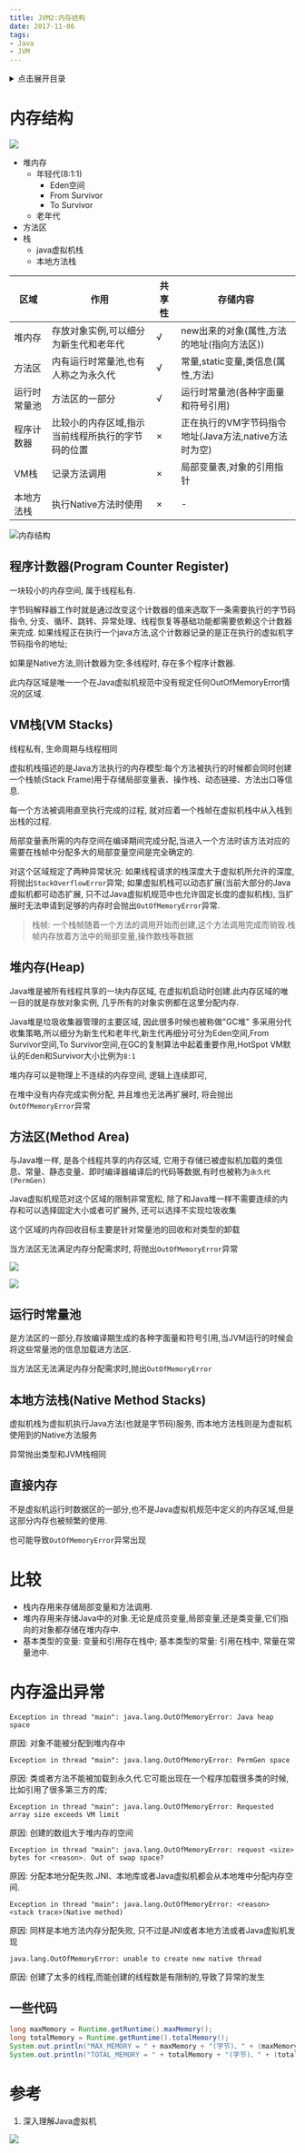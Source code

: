 ```yaml
---
title: JVM2:内存结构
date: 2017-11-06
tags:
- Java
- JVM
---
```

<details>
<summary>点击展开目录</summary>
<!-- TOC -->

- [内存结构](#内存结构)
    - [程序计数器(Program Counter Register)](#程序计数器program-counter-register)
    - [VM栈(VM Stacks)](#vm栈vm-stacks)
    - [堆内存(Heap)](#堆内存heap)
    - [方法区(Method Area)](#方法区method-area)
    - [运行时常量池](#运行时常量池)
    - [本地方法栈(Native Method Stacks)](#本地方法栈native-method-stacks)
    - [直接内存](#直接内存)
- [比较](#比较)
- [内存溢出异常](#内存溢出异常)
    - [一些代码](#一些代码)
- [参考](#参考)

<!-- /TOC -->
</details>

# 内存结构

![](https://dev.tencent.com/u/LuVx21/p/img/git/raw/master/jvmme.png)

* 堆内存
    * 年轻代(8:1:1)
        * Eden空间
        * From Survivor
        * To Survivor
    * 老年代
* 方法区
* 栈
    * java虚拟机栈
    * 本地方法栈



| 区域         | 作用                                              | 共享性 | 存储内容                                              |
| ------------ | ------------------------------------------------- | ------ | ----------------------------------------------------- |
| 堆内存       | 存放对象实例,可以细分为新生代和老年代             | √      | new出来的对象(属性,方法的地址(指向方法区))            |
| 方法区       | 内有运行时常量池,也有人称之为永久代               | √      | 常量,static变量,类信息(属性,方法)                     |
| 运行时常量池 | 方法区的一部分                                    | √      | 运行时常量池(各种字面量和符号引用)                    |
| 程序计数器   | 比较小的内存区域,指示当前线程所执行的字节码的位置 | ×      | 正在执行的VM字节码指令地址(Java方法,native方法时为空) |
| VM栈         | 记录方法调用                                      | ×      | 局部变量表,对象的引用指针                             |
| 本地方法栈   | 执行Native方法时使用                              | ×      | -                                                     |


![内存结构](https://dev.tencent.com/u/LuVx21/p/img/git/raw/master/jvm01.png)

## 程序计数器(Program Counter Register)

一块较小的内存空间, 属于线程私有.

字节码解释器工作时就是通过改变这个计数器的值来选取下一条需要执行的字节码指令, 分支、循环、跳转、异常处理、线程恢复等基础功能都需要依赖这个计数器来完成.
如果线程正在执行一个java方法,这个计数器记录的是正在执行的虚拟机字节码指令的地址;

如果是Native方法,则计数器为空;多线程时, 存在多个程序计数器.

此内存区域是唯一一个在Java虚拟机规范中没有规定任何OutOfMemoryError情况的区域.

## VM栈(VM Stacks)

线程私有, 生命周期与线程相同

虚拟机栈描述的是Java方法执行的内存模型:每个方法被执行的时候都会同时创建一个栈帧(Stack Frame)用于存储局部变量表、操作栈、动态链接、方法出口等信息.

每一个方法被调用直至执行完成的过程, 就对应着一个栈帧在虚拟机栈中从入栈到出栈的过程.

局部变量表所需的内存空间在编译期间完成分配,当进入一个方法时该方法对应的需要在栈帧中分配多大的局部变量空间是完全确定的.

对这个区域规定了两种异常状况:
如果线程请求的栈深度大于虚拟机所允许的深度, 将抛出`StackOverflowError`异常;
如果虚拟机栈可以动态扩展(当前大部分的Java虚拟机都可动态扩展, 只不过Java虚拟机规范中也允许固定长度的虚拟机栈), 当扩展时无法申请到足够的内存时会抛出`OutOfMemoryError`异常.

> 栈帧: 一个栈帧随着一个方法的调用开始而创建,这个方法调用完成而销毁.栈帧内存放着方法中的局部变量,操作数栈等数据

## 堆内存(Heap)

Java堆是被所有线程共享的一块内存区域, 在虚拟机启动时创建.此内存区域的唯一目的就是存放对象实例, 几乎所有的对象实例都在这里分配内存.

Java堆是垃圾收集器管理的主要区域, 因此很多时候也被称做"GC堆"
多采用分代收集策略,所以细分为新生代和老年代,新生代再细分可分为Eden空间,From Survivor空间,To Survivor空间,在GC的复制算法中起着重要作用,HotSpot VM默认的Eden和Survivor大小比例为`8:1`

堆内存可以是物理上不连续的内存空间, 逻辑上连续即可,

在堆中没有内存完成实例分配, 并且堆也无法再扩展时, 将会抛出`OutOfMemoryError`异常

## 方法区(Method Area)

与Java堆一样, 是各个线程共享的内存区域, 它用于存储已被虚拟机加载的类信息、常量、静态变量、即时编译器编译后的代码等数据,有时也被称为`永久代(PermGen)`

Java虚拟机规范对这个区域的限制非常宽松, 除了和Java堆一样不需要连续的内存和可以选择固定大小或者可扩展外, 还可以选择不实现垃圾收集

这个区域的内存回收目标主要是针对常量池的回收和对类型的卸载

当方法区无法满足内存分配需求时, 将抛出`OutOfMemoryError`异常


![](https://dev.tencent.com/u/LuVx21/p/img/git/raw/master/classloader0.png)

![](https://dev.tencent.com/u/LuVx21/p/img/git/raw/master/jvm02.png)

## 运行时常量池

是方法区的一部分,存放编译期生成的各种字面量和符号引用,当JVM运行的时候会将这些常量池的信息加载进方法区.

当方法区无法满足内存分配需求时,抛出`OutOfMemoryError`

## 本地方法栈(Native Method Stacks)

虚拟机栈为虚拟机执行Java方法(也就是字节码)服务, 而本地方法栈则是为虚拟机使用到的Native方法服务

异常抛出类型和JVM栈相同

## 直接内存

不是虚拟机运行时数据区的一部分,也不是Java虚拟机规范中定义的内存区域,但是这部分内存也被频繁的使用.

也可能导致`OutOfMemoryError`异常出现

# 比较

* 栈内存用来存储局部变量和方法调用.
* 堆内存用来存储Java中的对象.无论是成员变量,局部变量,还是类变量,它们指向的对象都存储在堆内存中.
* 基本类型的变量: 变量和引用存在栈中; 基本类型的常量: 引用在栈中, 常量在常量池中.

# 内存溢出异常

`Exception in thread "main": java.lang.OutOfMemoryError: Java heap space`

原因: 对象不能被分配到堆内存中

`Exception in thread "main": java.lang.OutOfMemoryError: PermGen space`

原因: 类或者方法不能被加载到永久代.它可能出现在一个程序加载很多类的时候, 比如引用了很多第三方的库;

`Exception in thread "main": java.lang.OutOfMemoryError: Requested array size exceeds VM limit`

原因: 创建的数组大于堆内存的空间

`Exception in thread "main": java.lang.OutOfMemoryError: request <size> bytes for <reason>. Out of swap space?`

原因: 分配本地分配失败.JNI、本地库或者Java虚拟机都会从本地堆中分配内存空间.

`Exception in thread "main": java.lang.OutOfMemoryError: <reason> <stack trace>(Native method)`

原因: 同样是本地方法内存分配失败, 只不过是JNI或者本地方法或者Java虚拟机发现

`java.lang.OutOfMemoryError: unable to create new native thread`

原因: 创建了太多的线程,而能创建的线程数是有限制的,导致了异常的发生

## 一些代码

```Java
long maxMemory = Runtime.getRuntime().maxMemory();
long totalMemory = Runtime.getRuntime().totalMemory();
System.out.println("MAX_MEMORY = " + maxMemory + "(字节)、" + (maxMemory / (double) 1024 / 1024) + "MB");
System.out.println("TOTAL_MEMORY = " + totalMemory + "(字节)、" + (totalMemory / (double) 1024 / 1024) + "MB");
```


# 参考

1. 深入理解Java虚拟机

[![](https://static.segmentfault.com/v-5b1df2a7/global/img/creativecommons-cc.svg)](https://creativecommons.org/licenses/by-nc-nd/4.0/)
